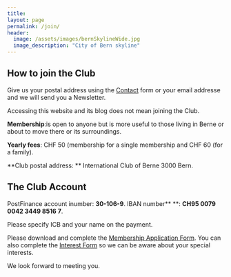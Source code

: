 ```yaml
---
title: 
layout: page
permalink: /join/
header:
  image: /assets/images/bernSkylineWide.jpg
  image_description: "City of Bern skyline"
---
```


## How to join the Club

Give us your postal address using the [Contact](https://icberne.org/contact-2/) form or your email addresse and we will send you a Newsletter. 

Accessing this website and its blog does not mean joining the Club.

**Membership**:is open to anyone but is more useful to those living in Berne or about to move there or its surroundings.

**Yearly fees**: CHF 50 (membership for a single membership and CHF 60 (for a family).&nbsp;

**Club postal address: **
International Club of Berne
3000 Bern. 

## The Club Account

PostFinance account inumber: **30-106-9**.
IBAN number** **: **CH95 0079 0042 3449 8516 7**. 

Please specify ICB and your name on the payment.

Please download and complete the [Membership Application Form](https://icberne.files.wordpress.com/2021/03/015_ma-membership_application.pdf). You can also complete the [Interest Form](http://www.tinyurl.com/ICB-Interests-Form) so we can be aware about your special interests. 

We look forward to meeting you.


